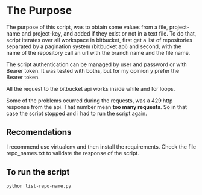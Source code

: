 # The Purpose

The purpose of this script, was to obtain some values from a file, project-name and project-key, and added if they exist or not in a text file. To do that, script iterates over all workspace in bitbucket, first get a list of repositories separated by a pagination system (bitbucket api) and second, with the name of the repository call an url with the branch name and the file name.  

The script authentication can be managed by user and password or with Bearer token. It was tested with boths, but for my opinion y prefer the Bearer token.

All the request to the bitbucket api works inside while and for loops. 

Some of the problems ocurred during the requests, was a 429 http response from the api. That number mean **too many requests**. So in that case the script stopped and i had to run the script again. 

## Recomendations

I recommend use virtualenv and then install the requirements. Check the file repo_names.txt to validate the response of the script.

## To run the script

    python list-repo-name.py

